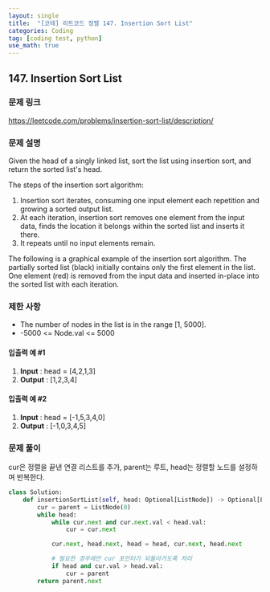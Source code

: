 ```yaml
---
layout: single
title:  "[코테] 리트코드 정렬 147. Insertion Sort List"
categories: Coding
tag: [coding test, python]
use_math: true
---
```


## 147. Insertion Sort List
### 문제 링크
<https://leetcode.com/problems/insertion-sort-list/description/>

### 문제 설명
Given the head of a singly linked list, sort the list using insertion sort, and return the sorted list's head.

The steps of the insertion sort algorithm:

1. Insertion sort iterates, consuming one input element each repetition and growing a sorted output list.
2. At each iteration, insertion sort removes one element from the input data, finds the location it belongs within the sorted list and inserts it there.
3. It repeats until no input elements remain.

The following is a graphical example of the insertion sort algorithm. The partially sorted list (black) initially contains only the first element in the list. One element (red) is removed from the input data and inserted in-place into the sorted list with each iteration.

### 제한 사항
- The number of nodes in the list is in the range [1, 5000].
- -5000 <= Node.val <= 5000

#### 입출력 예 #1 
1. **Input** : head = [4,2,1,3]
2. **Output** : [1,2,3,4]

#### 입출력 예 #2
1. **Input** : head = [-1,5,3,4,0]
2. **Output** : [-1,0,3,4,5]

### 문제 풀이
cur은 정렬을 끝낸 연결 리스트를 추가, parent는 루트, head는 정렬할 노드를 설정하며 반복한다.

```python
class Solution:
    def insertionSortList(self, head: Optional[ListNode]) -> Optional[ListNode]:
        cur = parent = ListNode(0)
        while head:
            while cur.next and cur.next.val < head.val:
                cur = cur.next

            cur.next, head.next, head = head, cur.next, head.next

            # 필요한 경우에만 cur 포인터가 되돌아가도록 처리
            if head and cur.val > head.val:
                cur = parent
        return parent.next
```
